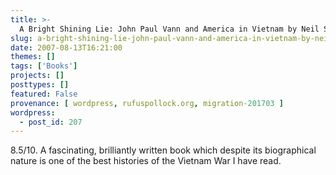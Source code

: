 ```yaml
---
title: >-
  A Bright Shining Lie: John Paul Vann and America in Vietnam by Neil Sheehan
slug: a-bright-shining-lie-john-paul-vann-and-america-in-vietnam-by-neil-sheehan
date: 2007-08-13T16:21:00
themes: []
tags: ['Books']
projects: []
posttypes: []
featured: False
provenance: [ wordpress, rufuspollock.org, migration-201703 ]
wordpress:
  - post_id: 207
---
```


8.5/10. A fascinating, brilliantly written book which despite its biographical nature is one of the best histories of the Vietnam War I have read.

